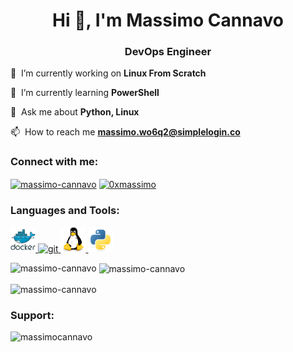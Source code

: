 <h1 align="center">Hi 👋, I'm Massimo Cannavo</h1>
<h3 align="center">DevOps Engineer</h3>

🔭 &nbsp;I’m currently working on **Linux From Scratch**

🌱 &nbsp;I’m currently learning **PowerShell**

💬 &nbsp;Ask me about **Python, Linux**

📫 &nbsp;How to reach me **massimo.wo6q2@simplelogin.co**

<h3 align="left">Connect with me:</h3>
<p align="left">
<a href="https://linkedin.com/in/massimo-cannavo" target="blank"><img align="center" src="https://raw.githubusercontent.com/rahuldkjain/github-profile-readme-generator/master/src/images/icons/Social/linked-in-alt.svg" alt="massimo-cannavo" height="30" width="40" /></a>
<a href="https://instagram.com/0xmassimo" target="blank"><img align="center" src="https://raw.githubusercontent.com/rahuldkjain/github-profile-readme-generator/master/src/images/icons/Social/instagram.svg" alt="0xmassimo" height="30" width="40" /></a>
</p>

<h3 align="left">Languages and Tools:</h3>
<p align="left"> <a href="https://www.docker.com/" target="_blank" rel="noreferrer"> <img src="https://raw.githubusercontent.com/devicons/devicon/master/icons/docker/docker-original-wordmark.svg" alt="docker" width="40" height="40"/> </a> <a href="https://git-scm.com/" target="_blank" rel="noreferrer"> <img src="https://www.vectorlogo.zone/logos/git-scm/git-scm-icon.svg" alt="git" width="40" height="40"/> </a> <a href="https://www.linux.org/" target="_blank" rel="noreferrer"> <img src="https://raw.githubusercontent.com/devicons/devicon/master/icons/linux/linux-original.svg" alt="linux" width="40" height="40"/> </a> <a href="https://www.python.org" target="_blank" rel="noreferrer"> <img src="https://raw.githubusercontent.com/devicons/devicon/master/icons/python/python-original.svg" alt="python" width="40" height="40"/> </a> </p>

<p><img align="left" src="https://github-readme-stats.vercel.app/api/top-langs?username=massimo-cannavo&show_icons=true&theme=dark&locale=en&layout=compact" alt="massimo-cannavo" /></p>

<p>&nbsp;<img align="center" src="https://github-readme-stats.vercel.app/api?username=massimo-cannavo&show_icons=true&theme=dark&locale=en" alt="massimo-cannavo" /></p>

<p><img align="center" src="https://github-readme-streak-stats.herokuapp.com/?user=massimo-cannavo&theme=dark" alt="massimo-cannavo" /></p>

<h3 align="left">Support:</h3>
<p><a href="https://www.buymeacoffee.com/massimocannavo"> <img align="left" src="https://cdn.buymeacoffee.com/buttons/v2/default-yellow.png" height="50" width="210" alt="massimocannavo" /></a></p><br><br>
